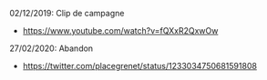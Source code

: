 02/12/2019: Clip de campagne
  - https://www.youtube.com/watch?v=fQXxR2QxwOw

27/02/2020: Abandon
  - https://twitter.com/placegrenet/status/1233034750681591808
